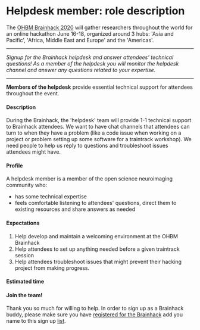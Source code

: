 # Helpdesk member: role description

The [OHBM Brainhack 2020](https://ohbm.github.io/hackathon2020/) will gather researchers throughout
the world for an online hackathon June 16-18, organized around 3 hubs: 'Asia and Pacific', 'Africa,
 Middle East and Europe' and the 'Americas'.

---

*Signup for the Brainhack helpdesk and answer attendees’ technical questions! As a member of the
helpdesk you will monitor the helpdesk channel and answer any questions related to your expertise.*

---

**Members of the helpdesk** provide essential technical support for attendees throughout the event.

#### Description

During the Brainhack, the 'helpdesk' team will provide 1-1 technical support to Brainhack attendees.
We want to have chat channels that attendees can turn to when they have a problem (like a code issue
when working on a project or problem setting up some software for a traintrack workshop).
We need people to help us reply to questions and troubleshoot issues attendees might have.

#### Profile

A helpdesk member is a member of the open science neuroimaging community who:
-   has some technical expertise
-   feels comfortable listening to attendees' questions, direct them to existing resources and share
answers as needed

#### Expectations

1.  Help develop and maintain a welcoming environment at the OHBM Brainhack
2.  Help attendees to set up anything needed before a given traintrack session
3.  Help attendees troubleshoot issues that might prevent their hacking project from making progress.

#### Estimated time


#### Join the team!

Thank you so much for willing to help. In order to sign up as a Brainhack buddy, please make sure you have
[registered for the Brainhack](https://www.humanbrainmapping.org/i4a/ams/meetings/index.cfm?controller=meetings&action=startRegistration&conferenceID=128&reginit=1&pageID=3978)
add you name to this sign up [list](https://pad.inria.fr/p/np_AQtc9u7wqncYHNGU_brainhack).
